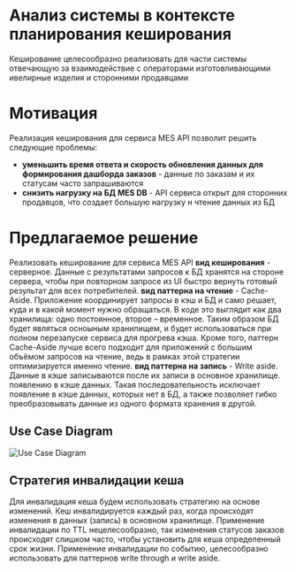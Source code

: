 # Анализ системы в контексте планирования кеширования
Кеширование целесообразно реализовать для части системы отвечающую за взаимодействие с операторами изготовливающими ивелирные изделия и сторонними продавцами

# Мотивация
Реализация кеширования для сервиса MES API позволит решить следующие проблемы:
- **уменьшить время ответа и скорость обновления данных для формирования дашборда заказов** - данные по заказам и их статусам часто запрашиваются
- **снизить нагрузку на БД MES DB** - API сервиса открыт для сторонних продавцов, что создает большую нагрузку н чтение данных из БД

# Предлагаемое решение
Реализовать кеширование для сервиса MES API
**вид кеширования** - серверное. Данные с результатами запросов к БД хранятся на стороне сервера, чтобы при повторном запросе из UI быстро вернуть готовый результат для всех потребителей. 
**вид паттерна на чтение** - Cache-Aside. Приложение координирует запросы в кэш и БД и само решает, куда и в какой момент нужно обращаться. В коде это выглядит как два хранилища: одно постоянное, второе – временное. Таким образом БД будет являться осноыным хранилищем, и будет использоваться при полном перезапуске сервиса для прогрева кэша. Кроме того, паттерн Cache-Aside лучше всего подходит для приложений с большим объёмом запросов на чтение, ведь в рамках этой стратегии оптимизируется именно чтение.
**вид паттерна на запись** - Write aside. Данные в кэше записываются после их записи в основное хранилище. появлению в кэше данных. Такая последовательность исключает появление в кэше данных, которых нет в БД, а также позволяет гибко преобразовывать данные из одного формата хранения в другой.

## Use Case Diagram
![Use Case Diagram](./model/jewerly_c5_model.drawio)

## Стратегия инвалидации кеша
Для инвалидация кеша будем использовать стратегию на основе изменений.
Кеш инвалидируется каждый раз, когда происходят изменения в данных (запись) в основном хранилище.
Применение инвалидации по TTL нецелесообразно, так изменения статусов заказов происходят слишком часто, чтобы установить для кеша определенный срок жизни.
Применение инвалидации по событию, целесообразно использовать для паттернов write through и write aside.
